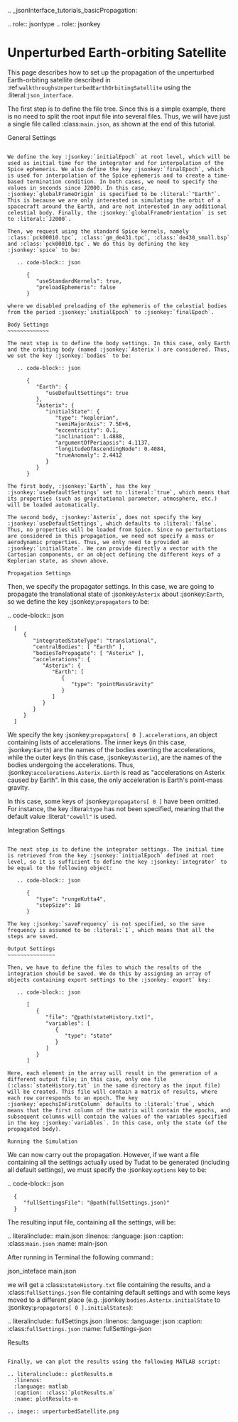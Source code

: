 
.. _jsonInterface_tutorials_basicPropagation:

.. role:: jsontype
.. role:: jsonkey

Unperturbed Earth-orbiting Satellite
====================================

This page describes how to set up the propagation of the unperturbed Earth-orbiting satellite described in :ref:`walkthroughsUnperturbedEarthOrbitingSatellite` using the :literal:`json_interface`.

The first step is to define the file tree. Since this is a simple example, there is no need to split the root input file into several files. Thus, we will have just a single file called :class:`main.json`, as shown at the end of this tutorial.

General Settings
~~~~~~~~~~~~~~~~

We define the key :jsonkey:`initialEpoch` at root level, which will be used as initial time for the integrator and for interpolation of the Spice ephemeris. We also define the key :jsonkey:`finalEpoch`, which is used for interpolation of the Spice ephemeris and to create a time-based termination condition. In both cases, we need to specify the values in seconds since J2000. In this case, :jsonkey:`globalFrameOrigin` is specified to be :literal:`"Earth"`. This is because we are only interested in simulating the orbit of a spacecraft around the Earth, and are not interested in any additional celestial body. Finally, the :jsonkey:`globalFrameOrientation` is set to :literal:`J2000`.

Then, we request using the standard Spice kernels, namely :class:`pck00010.tpc`, :class:`gm_de431.tpc`, :class:`de430_small.bsp` and :class:`pck00010.tpc`. We do this by defining the key :jsonkey:`spice` to be:

   .. code-block:: json

      {
         "useStandardKernels": true,
         "preloadEphemeris": false
      }

where we disabled preloading of the ephemeris of the celestial bodies from the period :jsonkey:`initialEpoch` to :jsonkey:`finalEpoch`.

Body Settings
~~~~~~~~~~~~~

The next step is to define the body settings. In this case, only Earth and the orbiting body (named :jsonkey:`Asterix`) are considered. Thus, we set the key :jsonkey:`bodies` to be:

   .. code-block:: json

      {
         "Earth": {
            "useDefaultSettings": true
         },
         "Asterix": {
            "initialState": {
               "type": "keplerian",
               "semiMajorAxis": 7.5E+6,
               "eccentricity": 0.1,
               "inclination": 1.4888,
               "argumentOfPeriapsis": 4.1137,
               "longitudeOfAscendingNode": 0.4084,
               "trueAnomaly": 2.4412
            }
         }
      }

The first body, :jsonkey:`Earth`, has the key :jsonkey:`useDefaultSettings` set to :literal:`true`, which means that its properties (such as gravitational parameter, atmosphere, etc.) will be loaded automatically. 

The second body, :jsonkey:`Asterix`, does not specify the key :jsonkey:`useDefaultSettings`, which defaults to :literal:`false`. Thus, no properties will be loaded from Spice. Since no perturbations are considered in this propagation, we need not specify a mass or aerodynamic properties. Thus, we only need to provided an :jsonkey:`initialState`. We can provide directly a vector with the Cartesian components, or an object defining the different keys of a Keplerian state, as shown above.

Propagation Settings
~~~~~~~~~~~~~~~~~~~~

Then, we specify the propagator settings. In this case, we are going to propagate the translational state of :jsonkey:`Asterix` about :jsonkey:`Earth`, so we define the key :jsonkey:`propagators` to be:

   .. code-block:: json

      [
         {
            "integratedStateType": "translational",
            "centralBodies": [ "Earth" ],
            "bodiesToPropagate": [ "Asterix" ],
            "accelerations": {
               "Asterix": {
                  "Earth": [
                     {
                        "type": "pointMassGravity"
                     }
                  ]
               }
            }
         }
      ]

We specify the key :jsonkey:`propagators[ 0 ].accelerations`, an object containing lists of accelerations. The inner keys (in this case, :jsonkey:`Earth`) are the names of the bodies exerting the accelerations, while the outer keys (in this case, :jsonkey:`Asterix`), are the names of the bodies undergoing the accelerations. Thus, :jsonkey:`accelerations.Asterix.Earth` is read as "accelerations on Asterix caused by Earth". In this case, the only acceleration is Earth's point-mass gravity.

In this case, some keys of :jsonkey:`propagators[ 0 ]` have been omitted. For instance, the key :literal:`type` has not been specified, meaning that the default value :literal:`"cowell"` is used.

Integration Settings
~~~~~~~~~~~~~~~~~~~~

The next step is to define the integrator settings. The initial time is retrieved from the key :jsonkey:`initialEpoch` defined at root level, so it is sufficient to define the key :jsonkey:`integrator` to be equal to the following object:

   .. code-block:: json

      {
         "type": "rungeKutta4",
         "stepSize": 10
      }

The key :jsonkey:`saveFrequency` is not specified, so the save frequency is assumed to be :literal:`1`, which means that all the steps are saved.

Output Settings
~~~~~~~~~~~~~~~

Then, we have to define the files to which the results of the integration should be saved. We do this by assigning an array of objects containing export settings to the :jsonkey:`export` key:

   .. code-block:: json

      [
         {
            "file": "@path(stateHistory.txt)",
            "variables": [
               {
                  "type": "state"
               }
            ]
         }
      ]

Here, each element in the array will result in the generation of a different output file; in this case, only one file (:class:`stateHistory.txt` in the same directory as the input file) will be created. This file will contain a matrix of results, where each row corresponds to an epoch. The key :jsonkey:`epochsInFirstColumn` defaults to :literal:`true`, which means that the first column of the matrix will contain the epochs, and subsequent columns will contain the values of the variables specified in the key :jsonkey:`variables`. In this case, only the state (of the propagated body).

Running the Simulation
~~~~~~~~~~~~~~~~~~~~~~

We can now carry out the propagation. However, if we want a file containing all the settings actually used by Tudat to be generated (including all default settings), we must specify the :jsonkey:`options` key to be:

   .. code-block:: json

      {
         "fullSettingsFile": "@path(fullSettings.json)"
      }

The resulting input file, containing all the settings, will be:

.. literalinclude:: main.json
  :linenos:
  :language: json
  :caption: :class:`main.json`
  :name: main-json

After running in Terminal the following command::

   json_inteface main.json

we will get a :class:`stateHistory.txt` file containing the results, and a :class:`fullSettings.json` file containing default settings and with some keys moved to a different place (e.g. :jsonkey:`bodies.Asterix.initialState` to :jsonkey:`propagators[ 0 ].initialStates`):

.. literalinclude:: fullSettings.json
  :linenos:
  :language: json
  :caption: :class:`fullSettings.json`
  :name: fullSettings-json

Results
~~~~~~~

Finally, we can plot the results using the following MATLAB script:

.. literalinclude:: plotResults.m
  :linenos:
  :language: matlab
  :caption: :class:`plotResults.m`
  :name: plotResults-m

.. image:: unperturbedSatellite.png
